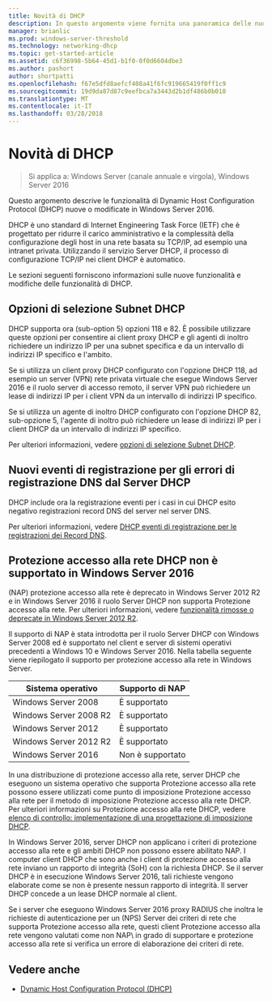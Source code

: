 ```yaml
---
title: Novità di DHCP
description: In questo argomento viene fornita una panoramica delle nuove funzionalità per Dynamic Host Configuration Protocol (DHCP) in Windows Server 2016.
manager: brianlic
ms.prod: windows-server-threshold
ms.technology: networking-dhcp
ms.topic: get-started-article
ms.assetid: c6f36998-5b64-45d1-b1f0-0f0d6604dbe3
ms.author: pashort
author: shortpatti
ms.openlocfilehash: f67e5dfd8aefcf408a41f6fc919665419f0ff1c9
ms.sourcegitcommit: 19d9da87d87c9eefbca7a3443d2b1df486b0b010
ms.translationtype: MT
ms.contentlocale: it-IT
ms.lasthandoff: 03/28/2018
---
```

# <a name="whats-new-in-dhcp"></a>Novità di DHCP

>Si applica a: Windows Server (canale annuale e virgola), Windows Server 2016

Questo argomento descrive le funzionalità di Dynamic Host Configuration Protocol (DHCP) nuove o modificate in Windows Server 2016.
  
DHCP è uno standard di Internet Engineering Task Force (IETF) che è progettato per ridurre il carico amministrativo e la complessità della configurazione degli host in una rete basata su TCP/IP\, ad esempio una intranet privata. Utilizzando il servizio Server DHCP, il processo di configurazione TCP/IP nei client DHCP è automatico.

Le sezioni seguenti forniscono informazioni sulle nuove funzionalità e modifiche delle funzionalità di DHCP.

## <a name="dhcp-subnet-selection-options"></a>Opzioni di selezione Subnet DHCP

DHCP supporta ora \(sub-option 5\) opzioni 118 e 82. È possibile utilizzare queste opzioni per consentire ai client proxy DHCP e gli agenti di inoltro richiedere un indirizzo IP per una subnet specifica e da un intervallo di indirizzi IP specifico e l'ambito.

Se si utilizza un client proxy DHCP configurato con l'opzione DHCP 118, ad esempio un server \(VPN\) rete privata virtuale che esegue Windows Server 2016 e il ruolo server di accesso remoto, il server VPN può richiedere un lease di indirizzi IP per i client VPN da un intervallo di indirizzi IP specifico.

Se si utilizza un agente di inoltro DHCP configurato con l'opzione DHCP 82, sub\-opzione 5, l'agente di inoltro può richiedere un lease di indirizzi IP per i client DHCP da un intervallo di indirizzi IP specifico.

Per ulteriori informazioni, vedere [opzioni di selezione Subnet DHCP](dhcp-subnet-options.md).

## <a name="new-logging-events-for-dns-registration-failures-by-the-dhcp-server"></a>Nuovi eventi di registrazione per gli errori di registrazione DNS dal Server DHCP

DHCP include ora la registrazione eventi per i casi in cui DHCP esito negativo registrazioni record DNS del server nel server DNS.

Per ulteriori informazioni, vedere [DHCP eventi di registrazione per le registrazioni dei Record DNS](dhcp-dns-events.md).

## <a name="dhcp-nap-is-not-supported-in-windows-server-2016"></a>Protezione accesso alla rete DHCP non è supportato in Windows Server 2016

\(NAP\) protezione accesso alla rete è deprecato in Windows Server 2012 R2 e in Windows Server 2016 il ruolo Server DHCP non supporta Protezione accesso alla rete. Per ulteriori informazioni, vedere [funzionalità rimosse o deprecate in Windows Server 2012 R2](https://technet.microsoft.com/library/dn303411.aspx).  
  
Il supporto di NAP è stata introdotta per il ruolo Server DHCP con Windows Server 2008 ed è supportato nel client e server di sistemi operativi precedenti a Windows 10 e Windows Server 2016. Nella tabella seguente viene riepilogato il supporto per protezione accesso alla rete in Windows Server.  
  
|Sistema operativo|Supporto di NAP|  
|--------------------|---------------|  
| Windows Server 2008 |È supportato|  
| Windows Server 2008 R2 |È supportato|  
| Windows Server 2012 |È supportato|  
| Windows Server 2012 R2 |È supportato|  
| Windows Server 2016|Non è supportato|  
  
In una distribuzione di protezione accesso alla rete, server DHCP che eseguono un sistema operativo che supporta Protezione accesso alla rete possono essere utilizzati come punto di imposizione Protezione accesso alla rete per il metodo di imposizione Protezione accesso alla rete DHCP. Per ulteriori informazioni su Protezione accesso alla rete DHCP, vedere [elenco di controllo: implementazione di una progettazione di imposizione DHCP](https://technet.microsoft.com/library/dd314186.aspx).  
  
In Windows Server 2016, server DHCP non applicano i criteri di protezione accesso alla rete e gli ambiti DHCP non possono essere abilitato NAP\. I computer client DHCP che sono anche i client di protezione accesso alla rete inviano un rapporto di integrità \(SoH\) con la richiesta DHCP. Se il server DHCP è in esecuzione Windows Server 2016, tali richieste vengono elaborate come se non è presente nessun rapporto di integrità. Il server DHCP concede a un lease DHCP normale al client. 

Se i server che eseguono Windows Server 2016 proxy RADIUS che inoltra le richieste di autenticazione per un \(NPS\) Server dei criteri di rete che supporta Protezione accesso alla rete, questi client Protezione accesso alla rete vengono valutati come non NAP\ in grado di supportare e protezione accesso alla rete si verifica un errore di elaborazione dei criteri di rete.
  
## <a name="see-also"></a>Vedere anche  
  
-   [Dynamic Host Configuration Protocol (DHCP)](Dynamic-Host-Configuration-Protocol--DHCP-.md)  
  

